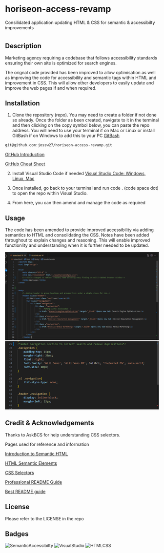 # horiseon-access-revamp
 Consilidated application updating HTML & CSS for semantic & accessibilty improvements
# <Horiseon-Access-Revamp>

## Description

Marketing agency requiring a codebase that follows accessibility standards ensuring their own site is optimized for search engines.

The orignal code provided has been improved to allow optimisation as well as improving the code for accessibility and semantic tags within HTML and improvement in CSS. This will allow other developers to easily update and improve the web pages if and when required.


## Installation

1. Clone the repository (repo). You may need to create a folder if not done so already. Once the folder as been created, navigate to it in the terminal and then clicking on the copy symbol below, you can paste the repo address.
You will need to use your terminal if on Mac or Linux or install GitBash if on Windows to add this to your PC 
[GitBash](https://gitforwindows.org/)
  ```sh
  git@github.com:jossw27/horiseon-access-revamp.git
   ``` 
[GitHub Introduction](https://digital.gov/resources/an-introduction-github/)

[GitHub Cheat Sheet](https://education.github.com/git-cheat-sheet-education.pdf)

2. Install Visual Studio Code if needed [Visual Studio Code: Windows, Linux, Mac](https://code.visualstudio.com/download)

3. Once installed, go back to your terminal and run code . (code space dot) to open the repo within Visual Studio.

4. From here, you can then amend and manage the code as required


## Usage

The code has been amended to provide improved accessibility via adding semantics to HTML and consolidating the CSS. Notes have been added throughout to explain changes and reasoning. This will enable improved functionlity and understanding when it is further needed to be updated. 

![HTML](https://github.com/jossw27/horiseon-access-revamp/blob/main/assets/images/HTML.png)
![CSS](https://github.com/jossw27/horiseon-access-revamp/blob/main/assets/images/CSS.png)


## Credit & Acknowledgements


Thanks to AskBCS for help understanding CSS selectors.

Pages used for reference and information

[Introduction to Semantic HTML](https://dev.to/kenbellows/stop-using-so-many-divs-an-intro-to-semantic-html-3i9i)

[HTML Semantic Elements](https://www.w3schools.com/html/html5_semantic_elements.asp)

[CSS Selectors](https://www.w3schools.com/cssref/css_selectors.php_)

[Professional README Guide](https://coding-boot-camp.github.io/full-stack/github/professional-readme-guide)

[Best README guide](https://github.com/othneildrew/Best-README-Template)




## License

Please refer to the LICENSE in the repo


## Badges
 ![SemanticAccessibilty](https://img.shields.io/badge/Accessibility_-Improving_Semantics-green)
 ![VisualStudio](https://img.shields.io/badge/Open_in_Visual_Studio_Code-blue)
 ![HTMLCSS](https://img.shields.io/badge/HTML_-CSS-orange)
